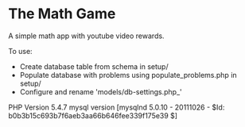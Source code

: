 The Math Game
=========

A simple math app with youtube video rewards.

To use:
  - Create database table from schema in setup/
  - Populate database with problems using populate_problems.php in setup/
  - Configure and rename 'models/db-settings.php_'

PHP Version 5.4.7
mysql version [mysqlnd 5.0.10 - 20111026 - $Id: b0b3b15c693b7f6aeb3aa66b646fee339f175e39 $]